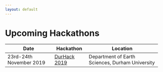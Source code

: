 ```yaml
---
layout: default
---
```


# Upcoming Hackathons

| Date  | Hackathon            | Location    |
|-------|----------------------|-------------|
| 23rd-24th November 2019 | [DurHack 2019](https://durhack.com) | Department of Earth Sciences, Durham University |

